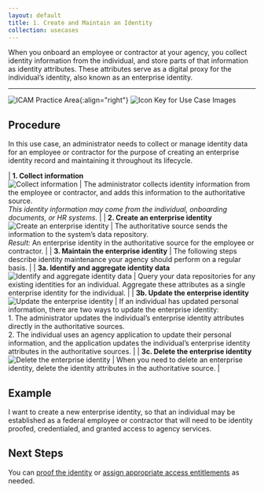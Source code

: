 ```yaml
---
layout: default
title: 1. Create and Maintain an Identity
collection: usecases
---
```


When you onboard an employee or contractor at your agency, you collect identity information from the individual, and store parts of that information as identity attributes. These attributes serve as a digital proxy for the individual’s identity, also known as an enterprise identity.

---

![ICAM Practice Area]({{site.baseurl}}/img/usecases/Identity-Creation.png){:align="right"}
![Icon Key for Use Case Images]({{site.baseurl}}/img/usecases/1-IconKey.png)

## Procedure

In this use case, an administrator needs to collect or manage identity data for an employee or contractor for the purpose of creating an enterprise identity record and maintaining it throughout its lifecycle.

| **1. Collect information**<br/>![Collect information]({{site.baseurl}}/img/usecases/1-1.png)  | The administrator collects identity information from the employee or contractor, and adds this information to the authoritative source.<br/>*This identity information may come from the individual, onboarding documents, or HR systems.*  |
| **2. Create an enterprise identity**<br/>![Create an enterprise identity]({{site.baseurl}}/img/usecases/1-2.png)  | The authoritative source sends the information to the system’s data repository.<br/>*Result:* An enterprise identity in the authoritative source for the employee or contractor.  |
| **3. Maintain the enterprise identity**  | The following steps describe identity maintenance your agency should perform on a regular basis.  |
| **3a. Identify and aggregate identity data**<br/>![Identify and aggregate identity data]({{site.baseurl}}/img/usecases/1-3a.png)  | Query your data repositories for any existing identities for an individual. Aggregate these attributes as a single enterprise identity for the individual.  |
| **3b. Update the enterprise identity**<br/>![Update the enterprise identity]({{site.baseurl}}/img/usecases/1-3b.png)  | If an individual has updated personal information, there are two ways to update the enterprise identity:<br/>1. The administrator updates the individual’s enterprise identity attributes directly in the authoritative sources.<br/>2. The individual uses an agency application to update their personal information, and the application updates the individual’s enterprise identity attributes in the authoritative sources. |
| **3c. Delete the enterprise identity**<br/>![Delete the enterprise identity]({{site.baseurl}}/img/usecases/1-3c.png)  | When you need to delete an enterprise identity, delete the identity attributes in the authoritative source.  |

## Example

I want to create a new enterprise identity, so that an individual may be established as a federal employee or contractor that will need to be identity proofed, credentialed, and granted access to agency services.

## Next Steps

You can [proof the identity](../2_proofidentity) or [assign appropriate access entitlements](../3_manageentitlements) as needed.
